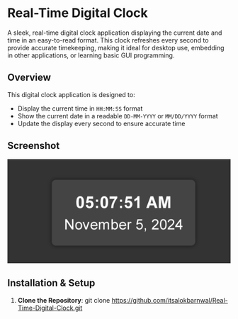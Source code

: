 # Real-Time Digital Clock

A sleek, real-time digital clock application displaying the current date and time in an easy-to-read format. This clock refreshes every second to provide accurate timekeeping, making it ideal for desktop use, embedding in other applications, or learning basic GUI programming.

## Overview

This digital clock application is designed to:
- Display the current time in `HH:MM:SS` format
- Show the current date in a readable `DD-MM-YYYY` or `MM/DD/YYYY` format
- Update the display every second to ensure accurate time

## Screenshot

![Digital Clock Preview](overview.png)  

## Installation & Setup

1. **Clone the Repository**:
   git clone https://github.com/itsalokbarnwal/Real-Time-Digital-Clock.git
